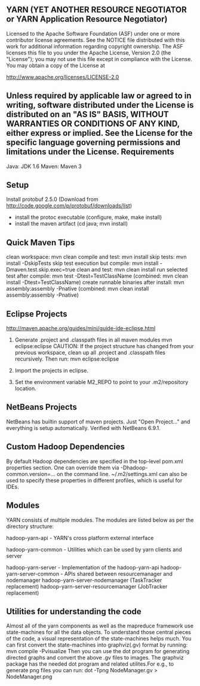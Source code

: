 YARN (YET ANOTHER RESOURCE NEGOTIATOR or YARN Application Resource Negotiator)
------------------------------------------------------------------------------
Licensed to the Apache Software Foundation (ASF) under one
or more contributor license agreements.  See the NOTICE file
distributed with this work for additional information
regarding copyright ownership.  The ASF licenses this file
to you under the Apache License, Version 2.0 (the
"License"); you may not use this file except in compliance
with the License.  You may obtain a copy of the License at

  http://www.apache.org/licenses/LICENSE-2.0

Unless required by applicable law or agreed to in writing,
software distributed under the License is distributed on an
"AS IS" BASIS, WITHOUT WARRANTIES OR CONDITIONS OF ANY
KIND, either express or implied.  See the License for the
specific language governing permissions and limitations
under the License.
Requirements
-------------
Java: JDK 1.6
Maven: Maven 3

Setup
-----
Install protobuf 2.5.0 (Download from http://code.google.com/p/protobuf/downloads/list)
 - install the protoc executable (configure, make, make install)
 - install the maven artifact (cd java; mvn install)


Quick Maven Tips
----------------
clean workspace: mvn clean
compile and test: mvn install
skip tests: mvn install -DskipTests
skip test execution but compile: mvn install -Dmaven.test.skip.exec=true
clean and test: mvn clean install
run selected test after compile: mvn test -Dtest=TestClassName (combined: mvn clean install -Dtest=TestClassName)
create runnable binaries after install: mvn assembly:assembly -Pnative (combined: mvn clean install assembly:assembly -Pnative)

Eclipse Projects
----------------
http://maven.apache.org/guides/mini/guide-ide-eclipse.html

1. Generate .project and .classpath files in all maven modules
mvn eclipse:eclipse
CAUTION: If the project structure has changed from your previous workspace, clean up all .project and .classpath files recursively. Then run:
mvn eclipse:eclipse

2. Import the projects in eclipse.

3. Set the environment variable M2_REPO to point to your .m2/repository location.

NetBeans Projects
-----------------

NetBeans has builtin support of maven projects. Just "Open Project..."
and everything is setup automatically. Verified with NetBeans 6.9.1.


Custom Hadoop Dependencies
--------------------------

By default Hadoop dependencies are specified in the top-level pom.xml
properties section. One can override them via -Dhadoop-common.version=...
on the command line. ~/.m2/settings.xml can also be used to specify
these properties in different profiles, which is useful for IDEs.

Modules
-------
YARN consists of multiple modules. The modules are listed below as per the directory structure:

hadoop-yarn-api - YARN's cross platform external interface

hadoop-yarn-common - Utilities which can be used by yarn clients and server

hadoop-yarn-server - Implementation of the hadoop-yarn-api
hadoop-yarn-server-common - APIs shared between resourcemanager and nodemanager
hadoop-yarn-server-nodemanager (TaskTracker replacement)
hadoop-yarn-server-resourcemanager (JobTracker replacement)

Utilities for understanding the code
------------------------------------
Almost all of the yarn components as well as the mapreduce framework use
state-machines for all the data objects. To understand those central pieces of
the code, a visual representation of the state-machines helps much. You can first
convert the state-machines into graphviz(.gv) format by
running:
   mvn compile -Pvisualize
Then you can use the dot program for generating directed graphs and convert the above
.gv files to images. The graphviz package has the needed dot program and related
utilites.For e.g., to generate png files you can run:
   dot -Tpng NodeManager.gv > NodeManager.png

